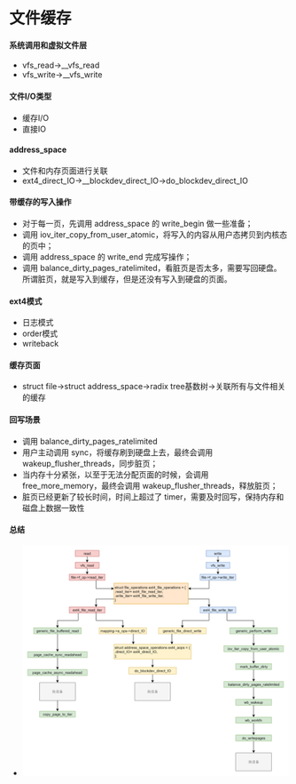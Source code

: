 # 文件缓存
#### 系统调用和虚拟文件层
* vfs_read->__vfs_read
* vfs_write->__vfs_write

#### 文件I/O类型
* 缓存I/O
* 直接IO

#### address_space
* 文件和内存页面进行关联
* ext4_direct_IO->__blockdev_direct_IO->do_blockdev_direct_IO

#### 带缓存的写入操作
* 对于每一页，先调用 address_space 的 write_begin 做一些准备；
* 调用 iov_iter_copy_from_user_atomic，将写入的内容从用户态拷贝到内核态的页中；
* 调用 address_space 的 write_end 完成写操作；
* 调用 balance_dirty_pages_ratelimited，看脏页是否太多，需要写回硬盘。所谓脏页，就是写入到缓存，但是还没有写入到硬盘的页面。

#### ext4模式
* 日志模式
* order模式
* writeback

#### 缓存页面
* struct file->struct address_space->radix tree基数树->关联所有与文件相关的缓存

#### 回写场景
* 调用 balance_dirty_pages_ratelimited
* 用户主动调用 sync，将缓存刷到硬盘上去，最终会调用 wakeup_flusher_threads，同步脏页；
* 当内存十分紧张，以至于无法分配页面的时候，会调用 free_more_memory，最终会调用 wakeup_flusher_threads，释放脏页；
* 脏页已经更新了较长时间，时间上超过了 timer，需要及时回写，保持内存和磁盘上数据一致性

#### 总结
* ![0c49a870b9e6441381fec8d9bf3dee65](media/15596925556710/0c49a870b9e6441381fec8d9bf3dee65.png)
